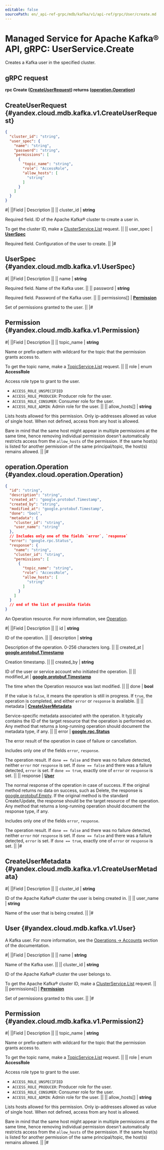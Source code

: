 ```yaml
---
editable: false
sourcePath: en/_api-ref-grpc/mdb/kafka/v1/api-ref/grpc/User/create.md
---
```


# Managed Service for Apache Kafka® API, gRPC: UserService.Create

Creates a Kafka user in the specified cluster.

## gRPC request

**rpc Create ([CreateUserRequest](#yandex.cloud.mdb.kafka.v1.CreateUserRequest)) returns ([operation.Operation](#yandex.cloud.operation.Operation))**

## CreateUserRequest {#yandex.cloud.mdb.kafka.v1.CreateUserRequest}

```json
{
  "cluster_id": "string",
  "user_spec": {
    "name": "string",
    "password": "string",
    "permissions": [
      {
        "topic_name": "string",
        "role": "AccessRole",
        "allow_hosts": [
          "string"
        ]
      }
    ]
  }
}
```

#|
||Field | Description ||
|| cluster_id | **string**

Required field. ID of the Apache Kafka® cluster to create a user in.

To get the cluster ID, make a [ClusterService.List](/docs/managed-kafka/api-ref/grpc/Cluster/list#List) request. ||
|| user_spec | **[UserSpec](#yandex.cloud.mdb.kafka.v1.UserSpec)**

Required field. Configuration of the user to create. ||
|#

## UserSpec {#yandex.cloud.mdb.kafka.v1.UserSpec}

#|
||Field | Description ||
|| name | **string**

Required field. Name of the Kafka user. ||
|| password | **string**

Required field. Password of the Kafka user. ||
|| permissions[] | **[Permission](#yandex.cloud.mdb.kafka.v1.Permission)**

Set of permissions granted to the user. ||
|#

## Permission {#yandex.cloud.mdb.kafka.v1.Permission}

#|
||Field | Description ||
|| topic_name | **string**

Name or prefix-pattern with wildcard for the topic that the permission grants access to.

To get the topic name, make a [TopicService.List](/docs/managed-kafka/api-ref/grpc/Topic/list#List) request. ||
|| role | enum **AccessRole**

Access role type to grant to the user.

- `ACCESS_ROLE_UNSPECIFIED`
- `ACCESS_ROLE_PRODUCER`: Producer role for the user.
- `ACCESS_ROLE_CONSUMER`: Consumer role for the user.
- `ACCESS_ROLE_ADMIN`: Admin role for the user. ||
|| allow_hosts[] | **string**

Lists hosts allowed for this permission.
Only ip-addresses allowed as value of single host.
When not defined, access from any host is allowed.

Bare in mind that the same host might appear in multiple permissions at the same time,
hence removing individual permission doesn't automatically restricts access from the `allow_hosts` of the permission.
If the same host(s) is listed for another permission of the same principal/topic, the host(s) remains allowed. ||
|#

## operation.Operation {#yandex.cloud.operation.Operation}

```json
{
  "id": "string",
  "description": "string",
  "created_at": "google.protobuf.Timestamp",
  "created_by": "string",
  "modified_at": "google.protobuf.Timestamp",
  "done": "bool",
  "metadata": {
    "cluster_id": "string",
    "user_name": "string"
  },
  // Includes only one of the fields `error`, `response`
  "error": "google.rpc.Status",
  "response": {
    "name": "string",
    "cluster_id": "string",
    "permissions": [
      {
        "topic_name": "string",
        "role": "AccessRole",
        "allow_hosts": [
          "string"
        ]
      }
    ]
  }
  // end of the list of possible fields
}
```

An Operation resource. For more information, see [Operation](/docs/api-design-guide/concepts/operation).

#|
||Field | Description ||
|| id | **string**

ID of the operation. ||
|| description | **string**

Description of the operation. 0-256 characters long. ||
|| created_at | **[google.protobuf.Timestamp](https://developers.google.com/protocol-buffers/docs/reference/google.protobuf#timestamp)**

Creation timestamp. ||
|| created_by | **string**

ID of the user or service account who initiated the operation. ||
|| modified_at | **[google.protobuf.Timestamp](https://developers.google.com/protocol-buffers/docs/reference/google.protobuf#timestamp)**

The time when the Operation resource was last modified. ||
|| done | **bool**

If the value is `false`, it means the operation is still in progress.
If `true`, the operation is completed, and either `error` or `response` is available. ||
|| metadata | **[CreateUserMetadata](#yandex.cloud.mdb.kafka.v1.CreateUserMetadata)**

Service-specific metadata associated with the operation.
It typically contains the ID of the target resource that the operation is performed on.
Any method that returns a long-running operation should document the metadata type, if any. ||
|| error | **[google.rpc.Status](https://cloud.google.com/tasks/docs/reference/rpc/google.rpc#status)**

The error result of the operation in case of failure or cancellation.

Includes only one of the fields `error`, `response`.

The operation result.
If `done == false` and there was no failure detected, neither `error` nor `response` is set.
If `done == false` and there was a failure detected, `error` is set.
If `done == true`, exactly one of `error` or `response` is set. ||
|| response | **[User](#yandex.cloud.mdb.kafka.v1.User)**

The normal response of the operation in case of success.
If the original method returns no data on success, such as Delete,
the response is [google.protobuf.Empty](https://developers.google.com/protocol-buffers/docs/reference/google.protobuf#google.protobuf.Empty).
If the original method is the standard Create/Update,
the response should be the target resource of the operation.
Any method that returns a long-running operation should document the response type, if any.

Includes only one of the fields `error`, `response`.

The operation result.
If `done == false` and there was no failure detected, neither `error` nor `response` is set.
If `done == false` and there was a failure detected, `error` is set.
If `done == true`, exactly one of `error` or `response` is set. ||
|#

## CreateUserMetadata {#yandex.cloud.mdb.kafka.v1.CreateUserMetadata}

#|
||Field | Description ||
|| cluster_id | **string**

ID of the Apache Kafka® cluster the user is being created in. ||
|| user_name | **string**

Name of the user that is being created. ||
|#

## User {#yandex.cloud.mdb.kafka.v1.User}

A Kafka user.
For more information, see the [Operations -> Accounts](/docs/managed-kafka/operations/cluster-accounts) section of the documentation.

#|
||Field | Description ||
|| name | **string**

Name of the Kafka user. ||
|| cluster_id | **string**

ID of the Apache Kafka® cluster the user belongs to.

To get the Apache Kafka® cluster ID, make a [ClusterService.List](/docs/managed-kafka/api-ref/grpc/Cluster/list#List) request. ||
|| permissions[] | **[Permission](#yandex.cloud.mdb.kafka.v1.Permission2)**

Set of permissions granted to this user. ||
|#

## Permission {#yandex.cloud.mdb.kafka.v1.Permission2}

#|
||Field | Description ||
|| topic_name | **string**

Name or prefix-pattern with wildcard for the topic that the permission grants access to.

To get the topic name, make a [TopicService.List](/docs/managed-kafka/api-ref/grpc/Topic/list#List) request. ||
|| role | enum **AccessRole**

Access role type to grant to the user.

- `ACCESS_ROLE_UNSPECIFIED`
- `ACCESS_ROLE_PRODUCER`: Producer role for the user.
- `ACCESS_ROLE_CONSUMER`: Consumer role for the user.
- `ACCESS_ROLE_ADMIN`: Admin role for the user. ||
|| allow_hosts[] | **string**

Lists hosts allowed for this permission.
Only ip-addresses allowed as value of single host.
When not defined, access from any host is allowed.

Bare in mind that the same host might appear in multiple permissions at the same time,
hence removing individual permission doesn't automatically restricts access from the `allow_hosts` of the permission.
If the same host(s) is listed for another permission of the same principal/topic, the host(s) remains allowed. ||
|#